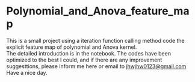 # Polynomial_and_Anova_feature_map
This is a small project using a iteration function calling method code the explicit feature map of polynomial and Anova kernel. <br />
The detailed introduction is in the notebook. The codes have been optimized to the best I could, and if there are any improvement suggesttions,
please inform me here or email to jhwjhw0123@gmail.com <br />
Have a nice day.
